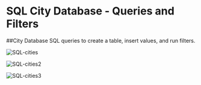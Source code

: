 # SQL City Database - Queries and Filters

##City Database
SQL queries to create a table, insert values, and run filters. 

![SQL-cities](https://user-images.githubusercontent.com/74504885/126915723-5c9d3811-ae49-4cbb-9a79-b31d5321eb46.PNG)

![SQL-cities2](https://user-images.githubusercontent.com/74504885/126915726-ca423c14-0309-4e05-80cd-d82a2fb97d46.PNG)

![SQL-cities3](https://user-images.githubusercontent.com/74504885/126915729-b9ecb6a9-a56a-421f-aebc-4f5d0454c554.PNG)


